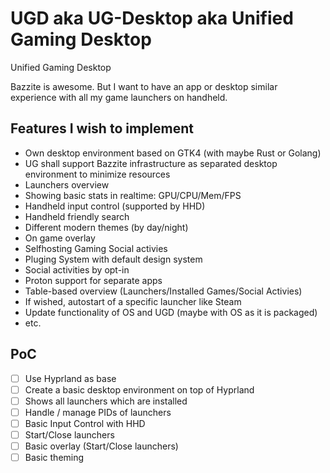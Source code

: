 # UGD aka UG-Desktop aka Unified Gaming Desktop
Unified Gaming Desktop

Bazzite is awesome. But I want to have an app or desktop similar experience with all my game launchers on handheld.

## Features I wish to implement

* Own desktop environment based on GTK4 (with maybe Rust or Golang)
* UG shall support Bazzite infrastructure as separated desktop environment to minimize resources
* Launchers overview
* Showing basic stats in realtime: GPU/CPU/Mem/FPS
* Handheld input control (supported by HHD)
* Handheld friendly search
* Different modern themes (by day/night)
* On game overlay
* Selfhosting Gaming Social activies
* Pluging System with default design system
* Social activities by opt-in
* Proton support for separate apps
* Table-based overview (Launchers/Installed Games/Social Activies)
* If wished, autostart of a specific launcher like Steam
* Update functionality of OS and UGD (maybe with OS as it is packaged)
* etc.

## PoC

- [ ] Use Hyprland as base
- [ ] Create a basic desktop environment on top of Hyprland
- [ ] Shows all launchers which are installed
- [ ] Handle / manage PIDs of launchers
- [ ] Basic Input Control with HHD
- [ ] Start/Close launchers
- [ ] Basic overlay (Start/Close launchers)
- [ ] Basic theming
